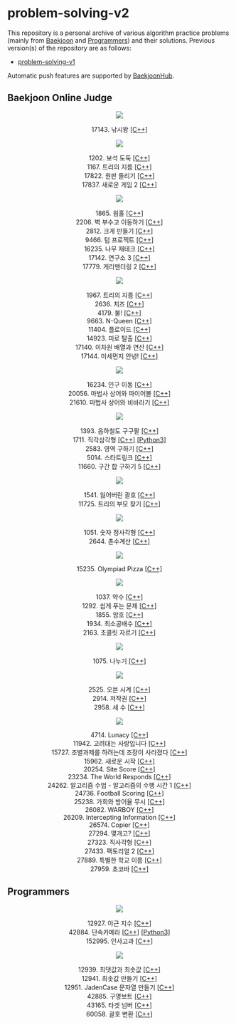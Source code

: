 # problem-solving-v2

This repository is a personal archive of various algorithm practice problems (mainly from [Baekjoon](https://www.acmicpc.net/) and [Programmers](https://programmers.co.kr/)) and their solutions. Previous version(s) of the repository are as follows:

- [problem-solving-v1](https://github.com/jiyoulee/problem-solving-v1)

Automatic push features are supported by [BaekjoonHub](https://github.com/BaekjoonHub/BaekjoonHub).

## Baekjoon Online Judge

<div align="center">
    <!--Gold-->
    <!--Gold I-->
    <img src="https://img.shields.io/badge/-Gold I-EC9A00">
    <p>
        17143. 낚시왕
        <a href="https://github.com/jiyoulee/problem-solving-v2/blob/main/%EB%B0%B1%EC%A4%80/Gold/17143.%E2%80%85%EB%82%9A%EC%8B%9C%EC%99%95/%EB%82%9A%EC%8B%9C%EC%99%95.cc">[C++]</a>
    </p>
    <!--Gold II-->
    <img src="https://img.shields.io/badge/-Gold II-EC9A00"><br>
    <p>
        1202. 보석 도둑
        <a href="https://github.com/jiyoulee/problem-solving-v2/blob/main/%EB%B0%B1%EC%A4%80/Gold/1202.%E2%80%85%EB%B3%B4%EC%84%9D%E2%80%85%EB%8F%84%EB%91%91/%EB%B3%B4%EC%84%9D%E2%80%85%EB%8F%84%EB%91%91.cc">[C++]</a>
        <br>
        1167. 트리의 지름
        <a href="https://github.com/jiyoulee/problem-solving-v2/blob/main/%EB%B0%B1%EC%A4%80/Gold/1167.%E2%80%85%ED%8A%B8%EB%A6%AC%EC%9D%98%E2%80%85%EC%A7%80%EB%A6%84/%ED%8A%B8%EB%A6%AC%EC%9D%98%E2%80%85%EC%A7%80%EB%A6%84.cc">[C++]</a>
        <br>
        17822. 원판 돌리기
        <a href="https://github.com/jiyoulee/problem-solving-v2/blob/main/%EB%B0%B1%EC%A4%80/Gold/17822.%E2%80%85%EC%9B%90%ED%8C%90%E2%80%85%EB%8F%8C%EB%A6%AC%EA%B8%B0/%EC%9B%90%ED%8C%90%E2%80%85%EB%8F%8C%EB%A6%AC%EA%B8%B0.cc">[C++]</a>
        <br>
        17837. 새로운 게임 2
        <a href="https://github.com/jiyoulee/problem-solving-v2/blob/main/%EB%B0%B1%EC%A4%80/Gold/1202.%E2%80%85%EB%B3%B4%EC%84%9D%E2%80%85%EB%8F%84%EB%91%91/%EB%B3%B4%EC%84%9D%E2%80%85%EB%8F%84%EB%91%91.cc">[C++]</a>
    </p>
    <!--Gold III-->
    <img src="https://img.shields.io/badge/-Gold III-EC9A00">
    <p>
        1865. 웜홀
        <a href="https://github.com/jiyoulee/problem-solving-v2/blob/main/%EB%B0%B1%EC%A4%80/Gold/1865.%E2%80%85%EC%9B%9C%ED%99%80/%EC%9B%9C%ED%99%80.cc">[C++]</a>
        <br>
        2206. 벽 부수고 이동하기
        <a href="https://github.com/jiyoulee/problem-solving-v2/blob/main/%EB%B0%B1%EC%A4%80/Gold/2206.%E2%80%85%EB%B2%BD%E2%80%85%EB%B6%80%EC%88%98%EA%B3%A0%E2%80%85%EC%9D%B4%EB%8F%99%ED%95%98%EA%B8%B0/%EB%B2%BD%E2%80%85%EB%B6%80%EC%88%98%EA%B3%A0%E2%80%85%EC%9D%B4%EB%8F%99%ED%95%98%EA%B8%B0.cc">[C++]</a>
        <br>
        2812. 크게 만들기
        <a href="https://github.com/jiyoulee/problem-solving-v2/blob/main/%EB%B0%B1%EC%A4%80/Gold/2812.%E2%80%85%ED%81%AC%EA%B2%8C%E2%80%85%EB%A7%8C%EB%93%A4%EA%B8%B0/%ED%81%AC%EA%B2%8C%E2%80%85%EB%A7%8C%EB%93%A4%EA%B8%B0.cc">[C++]</a>
        <br>
        9466. 텀 프로젝트
        <a href="https://github.com/jiyoulee/problem-solving-v2/blob/main/%EB%B0%B1%EC%A4%80/Gold/9466.%E2%80%85%ED%85%80%E2%80%85%ED%94%84%EB%A1%9C%EC%A0%9D%ED%8A%B8/%ED%85%80%E2%80%85%ED%94%84%EB%A1%9C%EC%A0%9D%ED%8A%B8.cc">[C++]</a>
        <br>
        16235. 나무 재테크
        <a href="https://github.com/jiyoulee/problem-solving-v2/blob/main/%EB%B0%B1%EC%A4%80/Gold/16235.%E2%80%85%EB%82%98%EB%AC%B4%E2%80%85%EC%9E%AC%ED%85%8C%ED%81%AC/%EB%82%98%EB%AC%B4%E2%80%85%EC%9E%AC%ED%85%8C%ED%81%AC.cc">[C++]</a>
        <br>
        17142. 연구소 3
        <a href="https://github.com/jiyoulee/problem-solving-v2/blob/main/%EB%B0%B1%EC%A4%80/Gold/17142.%E2%80%85%EC%97%B0%EA%B5%AC%EC%86%8C%E2%80%853/%EC%97%B0%EA%B5%AC%EC%86%8C%E2%80%853.cc">[C++]</a>
        <br>
        17779. 게리맨더링 2
        <a href="https://github.com/jiyoulee/problem-solving-v2/blob/main/%EB%B0%B1%EC%A4%80/Gold/17779.%E2%80%85%EA%B2%8C%EB%A6%AC%EB%A7%A8%EB%8D%94%EB%A7%81%E2%80%852/%EA%B2%8C%EB%A6%AC%EB%A7%A8%EB%8D%94%EB%A7%81%E2%80%852.cc">[C++]</a>
    </p>
    <!--Gold IV-->
    <img src="https://img.shields.io/badge/-Gold IV-EC9A00">
    <p>
        1967. 트리의 지름
        <a href="https://github.com/jiyoulee/problem-solving-v2/blob/main/%EB%B0%B1%EC%A4%80/Gold/1967.%E2%80%85%ED%8A%B8%EB%A6%AC%EC%9D%98%E2%80%85%EC%A7%80%EB%A6%84/%ED%8A%B8%EB%A6%AC%EC%9D%98%E2%80%85%EC%A7%80%EB%A6%84.cc">[C++]</a>
        <br>
        2636. 치즈
        <a href="https://github.com/jiyoulee/problem-solving-v2/blob/main/%EB%B0%B1%EC%A4%80/Gold/2636.%E2%80%85%EC%B9%98%EC%A6%88/%EC%B9%98%EC%A6%88.cc">[C++]</a>
        <br>
        4179. 불!
        <a href="https://github.com/jiyoulee/problem-solving-v2/blob/main/%EB%B0%B1%EC%A4%80/Gold/4179.%E2%80%85%EB%B6%88%EF%BC%81/%EB%B6%88%EF%BC%81.cc">[C++]</a>
        <br>
        9663. N-Queen
        <a href="https://github.com/jiyoulee/problem-solving-v2/blob/main/%EB%B0%B1%EC%A4%80/Gold/9663.%E2%80%85N%EF%BC%8DQueen/N%EF%BC%8DQueen.cc">[C++]</a>
        <br>
        11404. 플로이드
        <a href="https://github.com/jiyoulee/problem-solving-v2/blob/main/%EB%B0%B1%EC%A4%80/Gold/11404.%E2%80%85%ED%94%8C%EB%A1%9C%EC%9D%B4%EB%93%9C/%ED%94%8C%EB%A1%9C%EC%9D%B4%EB%93%9C.cc">[C++]</a>
        <br>
        14923. 미로 탈출
        <a href="https://github.com/jiyoulee/problem-solving-v2/blob/main/%EB%B0%B1%EC%A4%80/Gold/14923.%E2%80%85%EB%AF%B8%EB%A1%9C%E2%80%85%ED%83%88%EC%B6%9C/%EB%AF%B8%EB%A1%9C%E2%80%85%ED%83%88%EC%B6%9C.cc">[C++]</a>
        <br>
        17140. 이차원 배열과 연산
        <a href="https://github.com/jiyoulee/problem-solving-v2/blob/main/%EB%B0%B1%EC%A4%80/Gold/17140.%E2%80%85%EC%9D%B4%EC%B0%A8%EC%9B%90%E2%80%85%EB%B0%B0%EC%97%B4%EA%B3%BC%E2%80%85%EC%97%B0%EC%82%B0/%EC%9D%B4%EC%B0%A8%EC%9B%90%E2%80%85%EB%B0%B0%EC%97%B4%EA%B3%BC%E2%80%85%EC%97%B0%EC%82%B0.cc">[C++]</a>
        <br>
        17144. 미세먼지 안녕!
        <a href="https://github.com/jiyoulee/problem-solving-v2/blob/main/%EB%B0%B1%EC%A4%80/Gold/17144.%E2%80%85%EB%AF%B8%EC%84%B8%EB%A8%BC%EC%A7%80%E2%80%85%EC%95%88%EB%85%95%EF%BC%81/%EB%AF%B8%EC%84%B8%EB%A8%BC%EC%A7%80%E2%80%85%EC%95%88%EB%85%95%EF%BC%81.cc">[C++]</a>
    </p>
    <!--Gold V-->
    <img src="https://img.shields.io/badge/-Gold V-EC9A00">
    <p>
        16234. 인구 이동
        <a href="https://github.com/jiyoulee/problem-solving-v2/blob/main/%EB%B0%B1%EC%A4%80/Gold/16234.%E2%80%85%EC%9D%B8%EA%B5%AC%E2%80%85%EC%9D%B4%EB%8F%99/%EC%9D%B8%EA%B5%AC%E2%80%85%EC%9D%B4%EB%8F%99.cc">[C++]</a>
        <br>
        20056. 마법사 상어와 파이어볼
        <a href="https://github.com/jiyoulee/problem-solving-v2/blob/main/%EB%B0%B1%EC%A4%80/Gold/20056.%E2%80%85%EB%A7%88%EB%B2%95%EC%82%AC%E2%80%85%EC%83%81%EC%96%B4%EC%99%80%E2%80%85%ED%8C%8C%EC%9D%B4%EC%96%B4%EB%B3%BC/%EB%A7%88%EB%B2%95%EC%82%AC%E2%80%85%EC%83%81%EC%96%B4%EC%99%80%E2%80%85%ED%8C%8C%EC%9D%B4%EC%96%B4%EB%B3%BC.cc">[C++]</a>
        <br>
        21610. 마법사 상어와 비바라기
        <a href="https://github.com/jiyoulee/problem-solving-v2/tree/main/%EB%B0%B1%EC%A4%80/Gold/21610.%E2%80%85%EB%A7%88%EB%B2%95%EC%82%AC%E2%80%85%EC%83%81%EC%96%B4%EC%99%80%E2%80%85%EB%B9%84%EB%B0%94%EB%9D%BC%EA%B8%B0">[C++]</a>
    </p>
    <!--Silver-->
    <!--Silver I-->
    <img src="https://img.shields.io/badge/-Silver I-435F7A">
    <p>
        1393. 음하철도 구구팔
        <a href="https://github.com/jiyoulee/problem-solving-v2/blob/main/%EB%B0%B1%EC%A4%80/Silver/1393.%E2%80%85%EC%9D%8C%ED%95%98%EC%B2%A0%EB%8F%84%E2%80%85%EA%B5%AC%EA%B5%AC%ED%8C%94/%EC%9D%8C%ED%95%98%EC%B2%A0%EB%8F%84%E2%80%85%EA%B5%AC%EA%B5%AC%ED%8C%94.cc">[C++]</a>
        <br>
        1711. 직각삼각형
        <a href="https://github.com/jiyoulee/problem-solving-v2/blob/main/%EB%B0%B1%EC%A4%80/Silver/1711.%E2%80%85%EC%A7%81%EA%B0%81%EC%82%BC%EA%B0%81%ED%98%95/%EC%A7%81%EA%B0%81%EC%82%BC%EA%B0%81%ED%98%95.cc">[C++]</a>
        <a href="https://github.com/jiyoulee/problem-solving-v2/blob/main/%EB%B0%B1%EC%A4%80/Silver/1711.%E2%80%85%EC%A7%81%EA%B0%81%EC%82%BC%EA%B0%81%ED%98%95/%EC%A7%81%EA%B0%81%EC%82%BC%EA%B0%81%ED%98%95.py">[Python3]</a>
        <br>
        2583. 영역 구하기
        <a href="https://github.com/jiyoulee/problem-solving-v2/blob/main/%EB%B0%B1%EC%A4%80/Silver/2583.%E2%80%85%EC%98%81%EC%97%AD%E2%80%85%EA%B5%AC%ED%95%98%EA%B8%B0/%EC%98%81%EC%97%AD%E2%80%85%EA%B5%AC%ED%95%98%EA%B8%B0.cc">[C++]</a>
        <br>
        5014. 스타트링크
        <a href="https://github.com/jiyoulee/problem-solving-v2/blob/main/%EB%B0%B1%EC%A4%80/Silver/5014.%E2%80%85%EC%8A%A4%ED%83%80%ED%8A%B8%EB%A7%81%ED%81%AC/%EC%8A%A4%ED%83%80%ED%8A%B8%EB%A7%81%ED%81%AC.cc">[C++]</a>
        <br>
        11660. 구간 합 구하기 5
        <a href="https://github.com/jiyoulee/problem-solving-v2/blob/main/%EB%B0%B1%EC%A4%80/Silver/11660.%E2%80%85%EA%B5%AC%EA%B0%84%E2%80%85%ED%95%A9%E2%80%85%EA%B5%AC%ED%95%98%EA%B8%B0%E2%80%855/%EA%B5%AC%EA%B0%84%E2%80%85%ED%95%A9%E2%80%85%EA%B5%AC%ED%95%98%EA%B8%B0%E2%80%855.cc">[C++]</a>
    </p>
    <!--Silver II-->
    <img src="https://img.shields.io/badge/-Silver II-435F7A">
    <p>
        1541. 잃어버린 괄호
        <a href="https://github.com/jiyoulee/problem-solving-v2/blob/main/%EB%B0%B1%EC%A4%80/Silver/1541.%E2%80%85%EC%9E%83%EC%96%B4%EB%B2%84%EB%A6%B0%E2%80%85%EA%B4%84%ED%98%B8/%EC%9E%83%EC%96%B4%EB%B2%84%EB%A6%B0%E2%80%85%EA%B4%84%ED%98%B8.cc">[C++]</a>
        <br>
        11725. 트리의 부모 찾기
        <a href="https://github.com/jiyoulee/problem-solving-v2/blob/main/%EB%B0%B1%EC%A4%80/Silver/11725.%E2%80%85%ED%8A%B8%EB%A6%AC%EC%9D%98%E2%80%85%EB%B6%80%EB%AA%A8%E2%80%85%EC%B0%BE%EA%B8%B0/%ED%8A%B8%EB%A6%AC%EC%9D%98%E2%80%85%EB%B6%80%EB%AA%A8%E2%80%85%EC%B0%BE%EA%B8%B0.cc">[C++]</a>
    </p>
    <!--Silver IV-->
    <img src="https://img.shields.io/badge/-Silver IV-435F7A">
    <p>
        1051. 숫자 정사각형
        <a href="https://github.com/jiyoulee/problem-solving-v2/blob/main/%EB%B0%B1%EC%A4%80/Silver/1051.%E2%80%85%EC%88%AB%EC%9E%90%E2%80%85%EC%A0%95%EC%82%AC%EA%B0%81%ED%98%95/%EC%88%AB%EC%9E%90%E2%80%85%EC%A0%95%EC%82%AC%EA%B0%81%ED%98%95.cc">[C++]</a>
        <br>
        2644. 촌수계산
        <a href="https://github.com/jiyoulee/problem-solving-v2/blob/main/%EB%B0%B1%EC%A4%80/Silver/2644.%E2%80%85%EC%B4%8C%EC%88%98%EA%B3%84%EC%82%B0/%EC%B4%8C%EC%88%98%EA%B3%84%EC%82%B0.cc">[C++]</a>
    </p>
    <!--Silver V-->
    <img src="https://img.shields.io/badge/-Silver V-435F7A">
    <p>
        15235. Olympiad Pizza
        <a href="https://github.com/jiyoulee/problem-solving-v2/tree/main/%EB%B0%B1%EC%A4%80/Silver/15235.%E2%80%85Olympiad%E2%80%85Pizza">[C++]</a>
    </p>
    <!--Bronze-->
    <!--Bronze I-->
    <img src="https://img.shields.io/badge/-Bronze I-AD5600">
    <p>
        1037. 약수
        <a href="https://github.com/jiyoulee/problem-solving-v2/blob/main/%EB%B0%B1%EC%A4%80/Bronze/1037.%E2%80%85%EC%95%BD%EC%88%98/%EC%95%BD%EC%88%98.cc">[C++]</a>
        <br>
        1292. 쉽게 푸는 문제
        <a href="https://github.com/jiyoulee/problem-solving-v2/blob/main/%EB%B0%B1%EC%A4%80/Bronze/1292.%E2%80%85%EC%89%BD%EA%B2%8C%E2%80%85%ED%91%B8%EB%8A%94%E2%80%85%EB%AC%B8%EC%A0%9C/%EC%89%BD%EA%B2%8C%E2%80%85%ED%91%B8%EB%8A%94%E2%80%85%EB%AC%B8%EC%A0%9C.cc">[C++]</a>
        <br>
        1855. 암호
        <a href="https://github.com/jiyoulee/problem-solving-v2/blob/main/%EB%B0%B1%EC%A4%80/Bronze/1855.%E2%80%85%EC%95%94%ED%98%B8/%EC%95%94%ED%98%B8.cc">[C++]</a>
        <br>
        1934. 최소공배수
        <a href="https://github.com/jiyoulee/problem-solving-v2/blob/main/%EB%B0%B1%EC%A4%80/Bronze/1934.%E2%80%85%EC%B5%9C%EC%86%8C%EA%B3%B5%EB%B0%B0%EC%88%98/%EC%B5%9C%EC%86%8C%EA%B3%B5%EB%B0%B0%EC%88%98.cc">[C++]</a>
        <br>
        2163. 초콜릿 자르기
        <a href="https://github.com/jiyoulee/problem-solving-v2/blob/main/%EB%B0%B1%EC%A4%80/Bronze/2163.%E2%80%85%EC%B4%88%EC%BD%9C%EB%A6%BF%E2%80%85%EC%9E%90%EB%A5%B4%EA%B8%B0/%EC%B4%88%EC%BD%9C%EB%A6%BF%E2%80%85%EC%9E%90%EB%A5%B4%EA%B8%B0.cc">[C++]</a>
    </p>
    <!--Bronze II-->
    <img src="https://img.shields.io/badge/-Bronze II-AD5600">
    <p>
        1075. 나누기
        <a href="https://github.com/jiyoulee/problem-solving-v2/blob/main/%EB%B0%B1%EC%A4%80/Bronze/1075.%E2%80%85%EB%82%98%EB%88%84%EA%B8%B0/%EB%82%98%EB%88%84%EA%B8%B0.cc">[C++]</a>
    </p>
    <!--Bronze III-->
    <img src="https://img.shields.io/badge/-Bronze III-AD5600">
    <p>
        2525. 오븐 시계
        <a href="https://github.com/jiyoulee/problem-solving-v2/blob/main/%EB%B0%B1%EC%A4%80/Bronze/2525.%E2%80%85%EC%98%A4%EB%B8%90%E2%80%85%EC%8B%9C%EA%B3%84/%EC%98%A4%EB%B8%90%E2%80%85%EC%8B%9C%EA%B3%84.cc">[C++]</a>
        <br>
        2914. 저작권
        <a href="https://github.com/jiyoulee/problem-solving-v2/blob/main/%EB%B0%B1%EC%A4%80/Bronze/2914.%E2%80%85%EC%A0%80%EC%9E%91%EA%B6%8C/%EC%A0%80%EC%9E%91%EA%B6%8C.cc">[C++]</a>
        <br>
        2958. 세 수
        <a href="https://github.com/jiyoulee/problem-solving-v2/blob/main/%EB%B0%B1%EC%A4%80/Bronze/2985.%E2%80%85%EC%84%B8%E2%80%85%EC%88%98/%EC%84%B8%E2%80%85%EC%88%98.cc">[C++]</a>
    </p>
    <!--Bronze V-->
    <img src="https://img.shields.io/badge/-Bronze V-AD5600">
    <p>
        4714. Lunacy
        <a href="https://github.com/jiyoulee/problem-solving-v2/blob/main/%EB%B0%B1%EC%A4%80/Bronze/4714.%E2%80%85Lunacy/Lunacy.cc">[C++]</a>
        <br>
        11942. 고려대는 사랑입니다
        <a href="https://github.com/jiyoulee/problem-solving-v2/blob/main/%EB%B0%B1%EC%A4%80/Bronze/11942.%E2%80%85%EA%B3%A0%EB%A0%A4%EB%8C%80%EB%8A%94%E2%80%85%EC%82%AC%EB%9E%91%EC%9E%85%EB%8B%88%EB%8B%A4/%EA%B3%A0%EB%A0%A4%EB%8C%80%EB%8A%94%E2%80%85%EC%82%AC%EB%9E%91%EC%9E%85%EB%8B%88%EB%8B%A4.cc">[C++]</a>
        <br>
        15727. 조별과제를 하려는데 조장이 사라졌다
        <a href="https://github.com/jiyoulee/problem-solving-v2/blob/main/%EB%B0%B1%EC%A4%80/Bronze/15727.%E2%80%85%EC%A1%B0%EB%B3%84%EA%B3%BC%EC%A0%9C%EB%A5%BC%E2%80%85%ED%95%98%EB%A0%A4%EB%8A%94%EB%8D%B0%E2%80%85%EC%A1%B0%EC%9E%A5%EC%9D%B4%E2%80%85%EC%82%AC%EB%9D%BC%EC%A1%8C%EB%8B%A4/%EC%A1%B0%EB%B3%84%EA%B3%BC%EC%A0%9C%EB%A5%BC%E2%80%85%ED%95%98%EB%A0%A4%EB%8A%94%EB%8D%B0%E2%80%85%EC%A1%B0%EC%9E%A5%EC%9D%B4%E2%80%85%EC%82%AC%EB%9D%BC%EC%A1%8C%EB%8B%A4.cc">[C++]</a>
        <br>
        15962. 새로운 시작
        <a href="https://github.com/jiyoulee/problem-solving-v2/blob/main/%EB%B0%B1%EC%A4%80/Bronze/15962.%E2%80%85%EC%83%88%EB%A1%9C%EC%9A%B4%E2%80%85%EC%8B%9C%EC%9E%91/%EC%83%88%EB%A1%9C%EC%9A%B4%E2%80%85%EC%8B%9C%EC%9E%91.cc">[C++]</a>
        <br>
        20254. Site Score
        <a href="https://github.com/jiyoulee/problem-solving-v2/blob/main/%EB%B0%B1%EC%A4%80/Bronze/20254.%E2%80%85Site%E2%80%85Score/Site%E2%80%85Score.cc">[C++]</a>
        <br>
        23234. The World Responds
        <a href="https://github.com/jiyoulee/problem-solving-v2/blob/main/%EB%B0%B1%EC%A4%80/Bronze/23234.%E2%80%85The%E2%80%85World%E2%80%85Responds/The%E2%80%85World%E2%80%85Responds.cc">[C++]</a>
        <br>
        24262. 알고리즘 수업 - 알고리즘의 수행 시간 1
        <a href="https://github.com/jiyoulee/problem-solving-v2/blob/main/%EB%B0%B1%EC%A4%80/Bronze/24262.%E2%80%85%EC%95%8C%EA%B3%A0%EB%A6%AC%EC%A6%98%E2%80%85%EC%88%98%EC%97%85%E2%80%85%EF%BC%8D%E2%80%85%EC%95%8C%EA%B3%A0%EB%A6%AC%EC%A6%98%EC%9D%98%E2%80%85%EC%88%98%ED%96%89%E2%80%85%EC%8B%9C%EA%B0%84%E2%80%851/%EC%95%8C%EA%B3%A0%EB%A6%AC%EC%A6%98%E2%80%85%EC%88%98%EC%97%85%E2%80%85%EF%BC%8D%E2%80%85%EC%95%8C%EA%B3%A0%EB%A6%AC%EC%A6%98%EC%9D%98%E2%80%85%EC%88%98%ED%96%89%E2%80%85%EC%8B%9C%EA%B0%84%E2%80%851.cc">[C++]</a>
        <br>
        24736. Football Scoring
        <a href="https://github.com/jiyoulee/problem-solving-v2/blob/main/%EB%B0%B1%EC%A4%80/Bronze/24736.%E2%80%85Football%E2%80%85Scoring/Football%E2%80%85Scoring.cc">[C++]</a>
        <br>
        25238. 가희와 방어율 무시
        <a href="https://github.com/jiyoulee/problem-solving-v2/blob/main/%EB%B0%B1%EC%A4%80/Bronze/25238.%E2%80%85%EA%B0%80%ED%9D%AC%EC%99%80%E2%80%85%EB%B0%A9%EC%96%B4%EC%9C%A8%E2%80%85%EB%AC%B4%EC%8B%9C/%EA%B0%80%ED%9D%AC%EC%99%80%E2%80%85%EB%B0%A9%EC%96%B4%EC%9C%A8%E2%80%85%EB%AC%B4%EC%8B%9C.cc">[C++]</a>
        <br>
        26082. WARBOY
        <a href="https://github.com/jiyoulee/problem-solving-v2/blob/main/%EB%B0%B1%EC%A4%80/Bronze/26082.%E2%80%85WARBOY/WARBOY.cc">[C++]</a>
        <br>
        26209. Intercepting Information
        <a href="https://github.com/jiyoulee/problem-solving-v2/blob/main/%EB%B0%B1%EC%A4%80/Bronze/26209.%E2%80%85Intercepting%E2%80%85Information/Intercepting%E2%80%85Information.cc">[C++]</a>
        <br>
        26574. Copier
        <a href="https://github.com/jiyoulee/problem-solving-v2/blob/main/%EB%B0%B1%EC%A4%80/Bronze/26574.%E2%80%85Copier/Copier.cc">[C++]</a>
        <br>
        27294. 몇개고?
        <a href="https://github.com/jiyoulee/problem-solving-v2/blob/main/%EB%B0%B1%EC%A4%80/Bronze/27294.%E2%80%85%EB%AA%87%EA%B0%9C%EA%B3%A0%EF%BC%9F/%EB%AA%87%EA%B0%9C%EA%B3%A0%EF%BC%9F.cc">[C++]</a>
        <br>
        27323. 직사각형
        <a href="https://github.com/jiyoulee/problem-solving-v2/tree/main/%EB%B0%B1%EC%A4%80/Bronze/27323.%E2%80%85%EC%A7%81%EC%82%AC%EA%B0%81%ED%98%95">[C++]</a>
        <br>
        27433. 팩토리얼 2
        <a href="https://github.com/jiyoulee/problem-solving-v2/blob/main/%EB%B0%B1%EC%A4%80/Bronze/27433.%E2%80%85%ED%8C%A9%ED%86%A0%EB%A6%AC%EC%96%BC%E2%80%852/%ED%8C%A9%ED%86%A0%EB%A6%AC%EC%96%BC%E2%80%852.cc">[C++]</a>
        <br>
        27889. 특별한 학교 이름
        <a href="https://github.com/jiyoulee/problem-solving-v2/blob/main/%EB%B0%B1%EC%A4%80/Bronze/27889.%E2%80%85%ED%8A%B9%EB%B3%84%ED%95%9C%E2%80%85%ED%95%99%EA%B5%90%E2%80%85%EC%9D%B4%EB%A6%84/%ED%8A%B9%EB%B3%84%ED%95%9C%E2%80%85%ED%95%99%EA%B5%90%E2%80%85%EC%9D%B4%EB%A6%84.cc">[C++]</a>
        <br>
        27959. 초코바
        <a href="https://github.com/jiyoulee/problem-solving-v2/tree/main/%EB%B0%B1%EC%A4%80/Bronze/27959.%E2%80%85%EC%B4%88%EC%BD%94%EB%B0%94">[C++]</a>
    </p>
</div>

## Programmers

<div align="center">
    <!--Lv. 3-->
    <img src="https://img.shields.io/badge/-Lv. 3-FFA800">
    <p>
        12927. 야근 지수
        <a href="https://github.com/jiyoulee/problem-solving-v2/blob/main/%ED%94%84%EB%A1%9C%EA%B7%B8%EB%9E%98%EB%A8%B8%EC%8A%A4/lv3/12927.%E2%80%85%EC%95%BC%EA%B7%BC%E2%80%85%EC%A7%80%EC%88%98/%EC%95%BC%EA%B7%BC%E2%80%85%EC%A7%80%EC%88%98.cpp">[C++]</a>
        <br>
        42884. 단속카메라
        <a href="https://github.com/jiyoulee/problem-solving-v2/blob/main/%ED%94%84%EB%A1%9C%EA%B7%B8%EB%9E%98%EB%A8%B8%EC%8A%A4/lv3/42884.%E2%80%85%EB%8B%A8%EC%86%8D%EC%B9%B4%EB%A9%94%EB%9D%BC/%EB%8B%A8%EC%86%8D%EC%B9%B4%EB%A9%94%EB%9D%BC.cpp">[C++]</a>
        <a href="https://github.com/jiyoulee/problem-solving-v2/blob/main/%ED%94%84%EB%A1%9C%EA%B7%B8%EB%9E%98%EB%A8%B8%EC%8A%A4/lv3/42884.%E2%80%85%EB%8B%A8%EC%86%8D%EC%B9%B4%EB%A9%94%EB%9D%BC/%EB%8B%A8%EC%86%8D%EC%B9%B4%EB%A9%94%EB%9D%BC.py">[Python3]</a>
        <br>
        152995. 인사고과
        <a href="https://github.com/jiyoulee/problem-solving-v2/blob/main/%ED%94%84%EB%A1%9C%EA%B7%B8%EB%9E%98%EB%A8%B8%EC%8A%A4/lv3/152995.%E2%80%85%EC%9D%B8%EC%82%AC%EA%B3%A0%EA%B3%BC/%EC%9D%B8%EC%82%AC%EA%B3%A0%EA%B3%BC.cpp">[C++]</a>
    </p>
    <!--Lv. 2-->
    <img src="https://img.shields.io/badge/-Lv. 2-47C84C">
    <p>
        12939. 최댓값과 최솟값
        <a href="https://github.com/jiyoulee/problem-solving-v2/blob/main/%ED%94%84%EB%A1%9C%EA%B7%B8%EB%9E%98%EB%A8%B8%EC%8A%A4/lv2/12939.%E2%80%85%EC%B5%9C%EB%8C%93%EA%B0%92%EA%B3%BC%E2%80%85%EC%B5%9C%EC%86%9F%EA%B0%92/%EC%B5%9C%EB%8C%93%EA%B0%92%EA%B3%BC%E2%80%85%EC%B5%9C%EC%86%9F%EA%B0%92.cpp">[C++]</a>
        <br>
        12941. 최솟값 만들기
        <a href="https://github.com/jiyoulee/problem-solving-v2/blob/main/%ED%94%84%EB%A1%9C%EA%B7%B8%EB%9E%98%EB%A8%B8%EC%8A%A4/lv2/12941.%E2%80%85%EC%B5%9C%EC%86%9F%EA%B0%92%E2%80%85%EB%A7%8C%EB%93%A4%EA%B8%B0/%EC%B5%9C%EC%86%9F%EA%B0%92%E2%80%85%EB%A7%8C%EB%93%A4%EA%B8%B0.cpp">[C++]</a>
        <br>
        12951. JadenCase 문자열 만들기
        <a href="https://github.com/jiyoulee/problem-solving-v2/blob/main/%ED%94%84%EB%A1%9C%EA%B7%B8%EB%9E%98%EB%A8%B8%EC%8A%A4/lv2/12951.%E2%80%85JadenCase%E2%80%85%EB%AC%B8%EC%9E%90%EC%97%B4%E2%80%85%EB%A7%8C%EB%93%A4%EA%B8%B0/JadenCase%E2%80%85%EB%AC%B8%EC%9E%90%EC%97%B4%E2%80%85%EB%A7%8C%EB%93%A4%EA%B8%B0.cpp">[C++]</a>
        <br>
        42885. 구명보트
        <a href="https://github.com/jiyoulee/problem-solving-v2/blob/main/%ED%94%84%EB%A1%9C%EA%B7%B8%EB%9E%98%EB%A8%B8%EC%8A%A4/lv2/42885.%E2%80%85%EA%B5%AC%EB%AA%85%EB%B3%B4%ED%8A%B8/%EA%B5%AC%EB%AA%85%EB%B3%B4%ED%8A%B8.cpp">[C++]</a>
        <br>
        43165. 타겟 넘버
        <a href="https://github.com/jiyoulee/problem-solving-v2/blob/main/%ED%94%84%EB%A1%9C%EA%B7%B8%EB%9E%98%EB%A8%B8%EC%8A%A4/lv2/43165.%E2%80%85%ED%83%80%EA%B2%9F%E2%80%85%EB%84%98%EB%B2%84/%ED%83%80%EA%B2%9F%E2%80%85%EB%84%98%EB%B2%84.cpp">[C++]</a>
        <br>
        60058. 괄호 변환
        <a href="https://github.com/jiyoulee/problem-solving-v2/blob/main/%ED%94%84%EB%A1%9C%EA%B7%B8%EB%9E%98%EB%A8%B8%EC%8A%A4/lv2/60058.%E2%80%85%EA%B4%84%ED%98%B8%E2%80%85%EB%B3%80%ED%99%98/%EA%B4%84%ED%98%B8%E2%80%85%EB%B3%80%ED%99%98.cpp">[C++]</a>
    </p>
</div>
